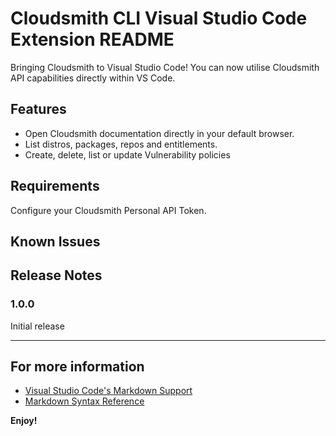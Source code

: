 # Cloudsmith CLI Visual Studio Code Extension README

Bringing Cloudsmith to Visual Studio Code! You can now utilise Cloudsmith API capabilities directly within VS Code. 

## Features

* Open Cloudsmith documentation directly in your default browser.
* List distros, packages, repos and entitlements.
* Create, delete, list or update Vulnerability policies


## Requirements

Configure your Cloudsmith Personal API Token. 

## Known Issues



## Release Notes



### 1.0.0

Initial release

---



## For more information

* [Visual Studio Code's Markdown Support](http://code.visualstudio.com/docs/languages/markdown)
* [Markdown Syntax Reference](https://help.github.com/articles/markdown-basics/)

**Enjoy!**
